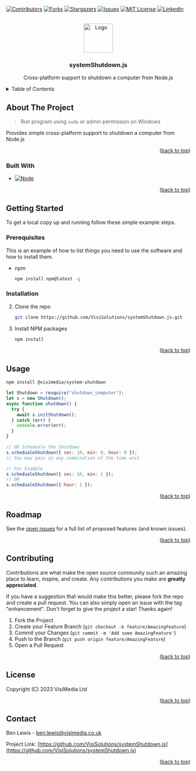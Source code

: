 <a name="readme-top"></a>

[![Contributors][contributors-shield]][contributors-url]
[![Forks][forks-shield]][forks-url]
[![Stargazers][stars-shield]][stars-url]
[![Issues][issues-shield]][issues-url]
[![MIT License][license-shield]][license-url]
[![LinkedIn][linkedin-shield]][linkedin-url]


<br />
<div align="center">
  <a href="https://github.com/VisiSolutions/systemShutdown.js">
    <img src="https://visimedia.co.uk/images/Logo-Horizontal-Transparent-p-500.png" alt="Logo" height="80">
  </a>

<h3 align="center">systemShutdown.js</h3>

  <p align="center">
    Cross-platform support to shutdown a computer from Node.js
  </p>
</div>



<!-- TABLE OF CONTENTS -->
<details>
  <summary>Table of Contents</summary>
  <ol>
    <li>
      <a href="#about-the-project">About The Project</a>
      <ul>
        <li><a href="#built-with">Built With</a></li>
      </ul>
    </li>
    <li>
      <a href="#getting-started">Getting Started</a>
      <ul>
        <li><a href="#prerequisites">Prerequisites</a></li>
        <li><a href="#installation">Installation</a></li>
      </ul>
    </li>
    <li><a href="#usage">Usage</a></li>
    <li><a href="#roadmap">Roadmap</a></li>
    <li><a href="#contributing">Contributing</a></li>
    <li><a href="#license">License</a></li>
    <li><a href="#contact">Contact</a></li>
    <li><a href="#acknowledgments">Acknowledgments</a></li>
  </ol>
</details>



<!-- ABOUT THE PROJECT -->
## About The Project

> Run program using `sudo` or admin permission on Windows

Provides simple cross-platform support to shutdown a computer from Node.js

<p align="right">(<a href="#readme-top">back to top</a>)</p>



### Built With

* [![Node][Node.js]][Node-url]

<p align="right">(<a href="#readme-top">back to top</a>)</p>



<!-- GETTING STARTED -->
## Getting Started

To get a local copy up and running follow these simple example steps.

### Prerequisites

This is an example of how to list things you need to use the software and how to install them.
* npm
  ```sh
  npm install npm@latest -g
  ```

### Installation

2. Clone the repo
   ```sh
   git clone https://github.com/VisiSolutions/systemShutdown.js.git
   ```
3. Install NPM packages
   ```sh
   npm install
   ```

<p align="right">(<a href="#readme-top">back to top</a>)</p>



<!-- USAGE EXAMPLES -->
## Usage
```sh
npm install @visimedia/system-shutdown
```

```js
let Shutdown = reuquire("shutdown_computer");
let s = new Shutdown();
async function shutdown() {
  try {
    await s.initShutdown();
  } catch (err) {
    console.error(err);
  }
}

// OR Scheduale the Shutdown
s.schedualeShutdown({ sec: 10, min: 0, hour: 0 });
// You may pass in any combination of the time unit

// For Example
s.schedualeShutdown({ sec: 10, min: 1 });
// OR
s.schedualeShutdown({ hour: 1 });
```

<p align="right">(<a href="#readme-top">back to top</a>)</p>



<!-- ROADMAP -->
## Roadmap

See the [open issues](https://github.com/VisiSolutions/systemShutdown.js/issues) for a full list of proposed features (and known issues).

<p align="right">(<a href="#readme-top">back to top</a>)</p>



<!-- CONTRIBUTING -->
## Contributing

Contributions are what make the open source community such an amazing place to learn, inspire, and create. Any contributions you make are **greatly appreciated**.

If you have a suggestion that would make this better, please fork the repo and create a pull request. You can also simply open an issue with the tag "enhancement".
Don't forget to give the project a star! Thanks again!

1. Fork the Project
2. Create your Feature Branch (`git checkout -b feature/AmazingFeature`)
3. Commit your Changes (`git commit -m 'Add some AmazingFeature'`)
4. Push to the Branch (`git push origin feature/AmazingFeature`)
5. Open a Pull Request

<p align="right">(<a href="#readme-top">back to top</a>)</p>



<!-- LICENSE -->
## License

Copyright (C) 2023 VisiMedia Ltd

<p align="right">(<a href="#readme-top">back to top</a>)</p>



<!-- CONTACT -->
## Contact

Ben Lewis - ben.lewis@visimedia.co.uk

Project Link: [https://github.com/VisiSolutions/systemShutdown.js](https://github.com/VisiSolutions/systemShutdown.js)

<p align="right">(<a href="#readme-top">back to top</a>)</p>



<!-- MARKDOWN LINKS & IMAGES -->
<!-- https://www.markdownguide.org/basic-syntax/#reference-style-links -->
[Node.js]: https://img.shields.io/badge/node.js-000000?style=for-the-badge&logo=nodedotjs&logoColor=green
[Node-url]: https://nodejs.org/
[contributors-shield]: https://img.shields.io/github/contributors/VisiSolutions/systemShutdown.js.svg?style=for-the-badge
[contributors-url]: https://github.com/VisiSolutions/systemShutdown.js/graphs/contributors
[forks-shield]: https://img.shields.io/github/forks/VisiSolutions/systemShutdown.js.svg?style=for-the-badge
[forks-url]: https://github.com/VisiSolutions/systemShutdown.js/network/members
[stars-shield]: https://img.shields.io/github/stars/VisiSolutions/systemShutdown.js.svg?style=for-the-badge
[stars-url]: https://github.com/VisiSolutions/systemShutdown.js/stargazers
[issues-shield]: https://img.shields.io/github/issues/VisiSolutions/systemShutdown.js.svg?style=for-the-badge
[issues-url]: https://github.com/VisiSolutions/systemShutdown.js/issues
[license-shield]: https://img.shields.io/github/license/VisiSolutions/systemShutdown.js.svg?style=for-the-badge
[license-url]: https://github.com/VisiSolutions/systemShutdown.js/blob/master/LICENSE.txt
[linkedin-shield]: https://img.shields.io/badge/-LinkedIn-black.svg?style=for-the-badge&logo=linkedin&colorB=555
[linkedin-url]: https://linkedin.com/in/linkedin_username